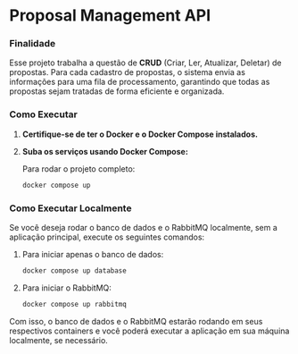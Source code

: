# Proposal Management API

### Finalidade

Esse projeto trabalha a questão de **CRUD** (Criar, Ler, Atualizar, Deletar) de propostas. Para cada cadastro de propostas, o sistema envia as informações para uma fila de processamento, garantindo que todas as propostas sejam tratadas de forma eficiente e organizada.

### Como Executar

1. **Certifique-se de ter o Docker e o Docker Compose instalados.**

2. **Suba os serviços usando Docker Compose:**

   Para rodar o projeto completo:

   ```bash
   docker compose up
   ```

### Como Executar Localmente

Se você deseja rodar o banco de dados e o RabbitMQ localmente, sem a aplicação principal, execute os seguintes comandos:

1. Para iniciar apenas o banco de dados:

    ```bash
    docker compose up database
    ```

2. Para iniciar o RabbitMQ:

    ```bash
    docker compose up rabbitmq
    ```

Com isso, o banco de dados e o RabbitMQ estarão rodando em seus respectivos containers e você poderá executar a aplicação em sua máquina localmente, se necessário.

